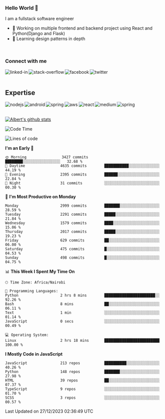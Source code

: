 

### Hello World 👋
I am a fullstack software engineer
- 🔭 Working on multiple frontend and backend project using React and Python(Django and Flask)
- 🌱 Learning design patterns in depth

<br>

### Connect with me

[<img align="left" alt="linked-in" src="https://img.shields.io/badge/linkedin-%230077B5.svg?&style=for-the-badge&logo=linkedin&logoColor=white" />](https://www.linkedin.com/in/albert-byrone/)

<!-- [<img align="left" alt="medium" src="https://img.shields.io/badge/medium-%2312100E.svg?&style=for-the-badge&logo=medium&logoColor=white" />](https://56faisal.medium.com/) -->

[<img align="left" alt="stack-overflow" src="https://img.shields.io/badge/stack%20overflow-FE7A16?logo=stack-overflow&logoColor=white&style=for-the-badge" />](https://stackoverflow.com/users/11916317/albert-byrone)

[<img align="left" alt="facebook" src="https://img.shields.io/badge/facebook-%231877F2.svg?&style=for-the-badge&logo=facebook&logoColor=white" />](https://web.facebook.com/albert.byrone.1/)

[<img align="left" alt="twitter" src="https://img.shields.io/badge/twitter-%231DA1F2.svg?&style=for-the-badge&logo=twitter&logoColor=white" />](https://twitter.com/byrone_albert)

<br>

<br>

## Expertise
<img align="left" alt="nodejs" src="https://img.shields.io/badge/python%20-%2343853D.svg?&style=for-the-badge&logo=node.js&logoColor=white" />
<img align="left" alt="android" src="https://img.shields.io/badge/Flask-3DDC84?logo=android&logoColor=white&style=for-the-badge" />
<img align="left" alt="spring" src="https://img.shields.io/badge/drf%20-%236DB33F.svg?&style=for-the-badge&logo=spring&logoColor=white" />
<img align="left" alt="aws" src="https://img.shields.io/badge/django%20AWS-%23232F3E?logo=amazon-aws&logoColor=white&style=for-the-badge" />
<img align="left" alt="react" src="https://img.shields.io/badge/react%20-%2320232a.svg?&style=for-the-badge&logo=react&logoColor=%2361DAFB" />
<img align="left" alt="medium" src="https://img.shields.io/badge/Angular-%23316192.svg?&style=for-the-badge&logo=postgresql&logoColor=white" />
<img align="left" alt="spring" src="https://img.shields.io/badge/Javascript%20-%236DB33F.svg?&style=for-the-badge&logo=spring&logoColor=white" />
<br>
<br>


[![Albert's github stats](https://github-readme-stats.vercel.app/api?username=Albert-Byrone&count_private=true&show_icons=true&theme=radical&hide_rank=false)](https://github.com/anuraghazra/github-readme-stats)

<!-- [![Top Langs](https://github-readme-stats.vercel.app/api/top-langs/?username=Albert-Byrone&layout=compact)](https://github.com/anuraghazra/github-readme-stats) -->

<!--
**Albert-Byrone/Albert-Byrone** is a ✨ _special_ ✨ repository because its `README.md` (this file) appears on your GitHub profile.

Here are some ideas to get you started:

- 🔭 I’m currently working on ...
- 🌱 I’m currently learning ...
- 👯 I’m looking to collaborate on ...
- 🤔 I’m looking for help with ...
- 💬 Ask me about ...
- 📫 How to reach me: ...
- 😄 Pronouns: ...
- ⚡ Fun fact: ...
-->


<!--START_SECTION:waka-->
![Code Time](http://img.shields.io/badge/Code%20Time-943%20hrs%2031%20mins-blue)

![Lines of code](https://img.shields.io/badge/From%20Hello%20World%20I%27ve%20Written-62.9%20million%20lines%20of%20code-blue)

**I'm an Early 🐤** 

```text
🌞 Morning                3427 commits        ████████░░░░░░░░░░░░░░░░░   32.68 % 
🌆 Daytime                4635 commits        ███████████░░░░░░░░░░░░░░   44.19 % 
🌃 Evening                2395 commits        ██████░░░░░░░░░░░░░░░░░░░   22.84 % 
🌙 Night                  31 commits          ░░░░░░░░░░░░░░░░░░░░░░░░░   00.30 % 
```
📅 **I'm Most Productive on Monday** 

```text
Monday                   2999 commits        ███████░░░░░░░░░░░░░░░░░░   28.59 % 
Tuesday                  2291 commits        █████░░░░░░░░░░░░░░░░░░░░   21.84 % 
Wednesday                1579 commits        ████░░░░░░░░░░░░░░░░░░░░░   15.06 % 
Thursday                 2017 commits        █████░░░░░░░░░░░░░░░░░░░░   19.23 % 
Friday                   629 commits         ██░░░░░░░░░░░░░░░░░░░░░░░   06.00 % 
Saturday                 475 commits         █░░░░░░░░░░░░░░░░░░░░░░░░   04.53 % 
Sunday                   498 commits         █░░░░░░░░░░░░░░░░░░░░░░░░   04.75 % 
```


📊 **This Week I Spent My Time On** 

```text
🕑︎ Time Zone: Africa/Nairobi

💬 Programming Languages: 
Python                   2 hrs 8 mins        ███████████████████████░░   92.26 % 
Bash                     8 mins              ██░░░░░░░░░░░░░░░░░░░░░░░   06.11 % 
Text                     1 min               ░░░░░░░░░░░░░░░░░░░░░░░░░   01.14 % 
JavaScript               0 secs              ░░░░░░░░░░░░░░░░░░░░░░░░░   00.49 % 

💻 Operating System: 
Linux                    2 hrs 18 mins       █████████████████████████   100.00 % 
```

**I Mostly Code in JavaScript** 

```text
JavaScript               213 repos           ██████████░░░░░░░░░░░░░░░   40.26 % 
Python                   148 repos           ███████░░░░░░░░░░░░░░░░░░   27.98 % 
HTML                     39 repos            ██░░░░░░░░░░░░░░░░░░░░░░░   07.37 % 
TypeScript               9 repos             ░░░░░░░░░░░░░░░░░░░░░░░░░   01.70 % 
SCSS                     3 repos             ░░░░░░░░░░░░░░░░░░░░░░░░░   00.57 % 
```




 Last Updated on 27/12/2023 02:36:49 UTC
<!--END_SECTION:waka-->
